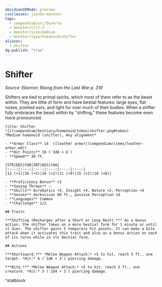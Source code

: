 ```yaml
---
obsidianUIMode: preview
cssclasses: json5e-monster
tags:
  - compendium/src/5e/erlw
  - monster/cr/1-2
  - monster/size/medium
  - monster/type/humanoid/shifter
aliases:
  - Shifter
dg-publish: "true"
---
```

# Shifter
*Source: Eberron: Rising from the Last War p. 319*  

Shifters are tied to primal spirits, which most of them refer to as the beast within. They are lithe of form and have bestial features: large eyes, flat noses, pointed ears, and light fur over much of their bodies. When a shifter fully embraces the beast within by "shifting," these features become even more pronounced.

```ad-statblock
title: Shifter
![](compendium/bestiary/humanoid/token/shifter.png#token)
*Medium humanoid (shifter), Any alignment*

- **Armor Class** 14  ([leather armor](compendium/items/leather-armor.md))
- **Hit Points** 19 (`3d8 + 6`)
- **Speed** 30 ft.

|STR|DEX|CON|INT|WIS|CHA|
|:---:|:---:|:---:|:---:|:---:|:---:|
|12 (+1)|16 (+3)|14 (+2)|11 (+0)|15 (+2)|10 (+0)|

- **Proficiency Bonus** +2
- **Saving Throws** ⏤
- **Skills** Acrobatics +5, Insight +4, Nature +2, Perception +4
- **Senses** darkvision 60 ft., passive Perception 14
- **Languages** Common
- **Challenge** 1/2

## Traits

***Shifting (Recharges after a Short or Long Rest).*** As a bonus action, the shifter takes on a more bestial form for 1 minute or until it dies. The shifter gains 5 temporary hit points. It can make a bite attack when it activates this trait and also as a bonus action on each of its turns while in its bestial form.

## Actions

***Shortsword.*** *Melee Weapon Attack:* +5 to hit, reach 5 ft., one target. *Hit:* 6 (`1d6 + 3`) piercing damage.

***Bite.*** *Melee Weapon Attack:* +5 to hit, reach 5 ft., one creature. *Hit:* 5 (`1d4 + 3`) piercing damage.
```
^statblock